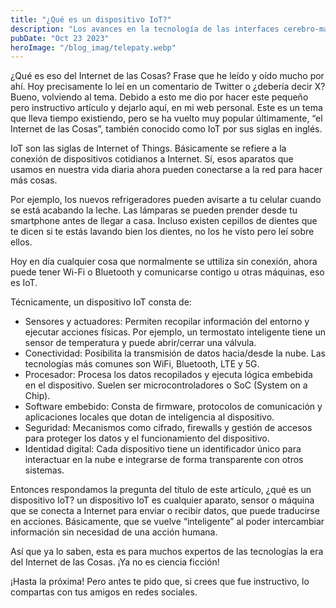 ```yaml
---
title: "¿Qué es un dispositivo IoT?"
description: "Los avances en la tecnología de las interfaces cerebro-máquina (ICM) demuestran que podría ser posible en un futuro la comunición telepática."
pubDate: "Oct 23 2023"
heroImage: "/blog_imag/telepaty.webp"
---
```


¿Qué es eso del Internet de las Cosas? Frase que he leído y oído mucho por ahí. Hoy precisamente lo leí en un comentario de Twitter o ¿debería decir X? Bueno, volviendo al tema. Debido a esto me dio por hacer este pequeño pero instructivo artículo y dejarlo aquí, en mi web personal. Este es un tema que lleva tiempo existiendo, pero se ha vuelto muy popular últimamente, “el Internet de las Cosas”, también conocido como IoT por sus siglas en inglés.

IoT son las siglas de Internet of Things. Básicamente se refiere a la conexión de dispositivos cotidianos a Internet. Sí, esos aparatos que usamos en nuestra vida diaria ahora pueden conectarse a la red para hacer más cosas.

Por ejemplo, los nuevos refrigeradores pueden avisarte a tu celular cuando se está acabando la leche. Las lámparas se pueden prender desde tu smartphone antes de llegar a casa. Incluso existen cepillos de dientes que te dicen si te estás lavando bien los dientes, no los he visto pero leí sobre ellos.

Hoy en día cualquier cosa que normalmente se uttiliza sin conexión, ahora puede tener Wi-Fi o Bluetooth y comunicarse contigo u otras máquinas, eso es IoT.

Técnicamente, un dispositivo IoT consta de:
   -	Sensores y actuadores: Permiten recopilar información del entorno y ejecutar acciones físicas. Por ejemplo, un termostato inteligente tiene un sensor de temperatura y puede abrir/cerrar una válvula.
   -	Conectividad: Posibilita la transmisión de datos hacia/desde la nube. Las tecnologías más comunes son WiFi, Bluetooth, LTE y 5G.
   -	Procesador: Procesa los datos recopilados y ejecuta lógica embebida en el dispositivo. Suelen ser microcontroladores o SoC (System on a Chip).
   -	Software embebido: Consta de firmware, protocolos de comunicación y aplicaciones locales que dotan de inteligencia al dispositivo.
   -	Seguridad: Mecanismos como cifrado, firewalls y gestión de accesos para proteger los datos y el funcionamiento del dispositivo.
   -	Identidad digital: Cada dispositivo tiene un identificador único para interactuar en la nube e integrarse de forma transparente con otros sistemas.

Entonces respondamos la pregunta del título de este artículo, ¿qué es un dispositivo IoT? un dispositivo IoT es cualquier aparato, sensor o máquina que se conecta a Internet para enviar o recibir datos, que puede traducirse en acciones. Básicamente, que se vuelve “inteligente” al poder intercambiar información sin necesidad de una acción humana.

Así que ya lo saben, esta es para muchos expertos de las tecnologías la era del Internet de las Cosas. ¡Ya no es ciencia ficción! 

¡Hasta la próxima! Pero antes te pido que, si crees que fue instructivo, lo compartas con tus amigos en redes sociales.
